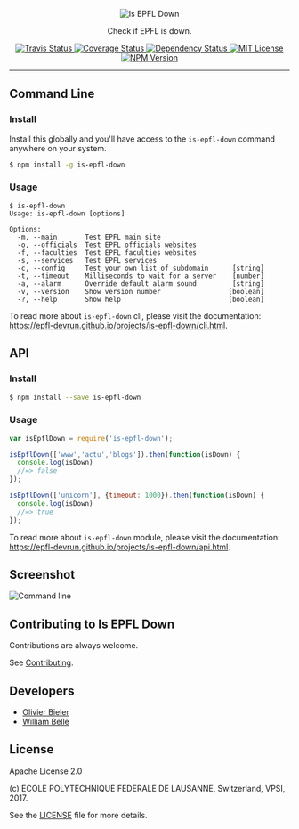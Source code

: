 <p align="center">
  <img alt="Is EPFL Down" src="https://raw.githubusercontent.com/epfl-devrun/is-epfl-down/master/docs/readme/readme-logo.png">
</p>

<p align="center">
  Check if EPFL is down.
</p>

<p align="center">
  <a href="https://travis-ci.org/epfl-devrun/is-epfl-down">
    <img alt="Travis Status" src="https://travis-ci.org/epfl-devrun/is-epfl-down.svg?branch=master">
  </a>
  <a href="https://coveralls.io/github/epfl-devrun/is-epfl-down?branch=master">
    <img alt="Coverage Status" src="https://coveralls.io/repos/github/epfl-devrun/is-epfl-down/badge.svg?branch=master"/>
  </a>
  <a href='https://gemnasium.com/github.com/epfl-devrun/is-epfl-down'>
    <img alt="Dependency Status" src="https://gemnasium.com/badges/github.com/epfl-devrun/is-epfl-down.svg" />
  </a>
  <a href="https://raw.githubusercontent.com/epfl-devrun/is-epfl-down/master/LICENSE">
    <img alt="MIT License" src="https://img.shields.io/badge/license-Apache%202.0-blue.svg">
  </a>
  <a href='https://www.npmjs.com/package/is-epfl-down'>
    <img alt="NPM Version" src="https://img.shields.io/npm/v/is-epfl-down.svg" />
  </a>
</p>

---

Command Line
------------

### Install

Install this globally and you'll have access to the `is-epfl-down` command
anywhere on your system.

```bash
$ npm install -g is-epfl-down
```

### Usage

```
$ is-epfl-down
Usage: is-epfl-down [options]

Options:
  -m, --main       Test EPFL main site
  -o, --officials  Test EPFL officials websites
  -f, --faculties  Test EPFL faculties websites
  -s, --services   Test EPFL services
  -c, --config     Test your own list of subdomain      [string]
  -t, --timeout    Milliseconds to wait for a server    [number]
  -a, --alarm      Override default alarm sound         [string]
  -v, --version    Show version number                 [boolean]
  -?, --help       Show help                           [boolean]
```

To read more about `is-epfl-down` cli, please visit the documentation: https://epfl-devrun.github.io/projects/is-epfl-down/cli.html.

API
---

### Install

```bash
$ npm install --save is-epfl-down
```

### Usage

```javascript
var isEpflDown = require('is-epfl-down');

isEpflDown(['www','actu','blogs']).then(function(isDown) {
  console.log(isDown)
  //=> false
});

isEpflDown(['unicorn'], {timeout: 1000}).then(function(isDown) {
  console.log(isDown)
  //=> true
});
```

To read more about `is-epfl-down` module, please visit the documentation: https://epfl-devrun.github.io/projects/is-epfl-down/api.html.

Screenshot
----------

![Command line](https://raw.githubusercontent.com/epfl-devrun/is-epfl-down/master/docs/readme/screenshot.png)

Contributing to Is EPFL Down
----------------------------

Contributions are always welcome.

See [Contributing](CONTRIBUTING.md).

Developers
----------

  * [Olivier Bieler](https://github.com/obieler)
  * [William Belle](https://github.com/williambelle)

License
-------

Apache License 2.0

(c) ECOLE POLYTECHNIQUE FEDERALE DE LAUSANNE, Switzerland, VPSI, 2017.

See the [LICENSE](LICENSE) file for more details.
